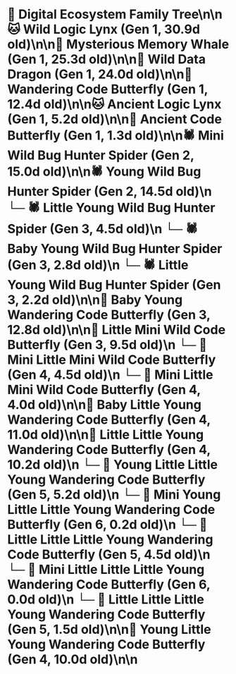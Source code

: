 # 🌳 Digital Ecosystem Family Tree\n\n🐱 Wild Logic Lynx (Gen 1, 30.9d old)\n\n🐋 Mysterious Memory Whale (Gen 1, 25.3d old)\n\n🐉 Wild Data Dragon (Gen 1, 24.0d old)\n\n🦋 Wandering Code Butterfly (Gen 1, 12.4d old)\n\n🐱 Ancient Logic Lynx (Gen 1, 5.2d old)\n\n🦋 Ancient Code Butterfly (Gen 1, 1.3d old)\n\n🕷️ Mini Wild Bug Hunter Spider (Gen 2, 15.0d old)\n\n🕷️ Young Wild Bug Hunter Spider (Gen 2, 14.5d old)\n  └─ 🕷️ Little Young Wild Bug Hunter Spider (Gen 3, 4.5d old)\n  └─ 🕷️ Baby Young Wild Bug Hunter Spider (Gen 3, 2.8d old)\n  └─ 🕷️ Little Young Wild Bug Hunter Spider (Gen 3, 2.2d old)\n\n🦋 Baby Young Wandering Code Butterfly (Gen 3, 12.8d old)\n\n🦋 Little Mini Wild Code Butterfly (Gen 3, 9.5d old)\n  └─ 🦋 Mini Little Mini Wild Code Butterfly (Gen 4, 4.5d old)\n  └─ 🦋 Mini Little Mini Wild Code Butterfly (Gen 4, 4.0d old)\n\n🦋 Baby Little Young Wandering Code Butterfly (Gen 4, 11.0d old)\n\n🦋 Little Little Young Wandering Code Butterfly (Gen 4, 10.2d old)\n  └─ 🦋 Young Little Little Young Wandering Code Butterfly (Gen 5, 5.2d old)\n    └─ 🦋 Mini Young Little Little Young Wandering Code Butterfly (Gen 6, 0.2d old)\n  └─ 🦋 Little Little Little Young Wandering Code Butterfly (Gen 5, 4.5d old)\n    └─ 🦋 Mini Little Little Little Young Wandering Code Butterfly (Gen 6, 0.0d old)\n  └─ 🦋 Little Little Little Young Wandering Code Butterfly (Gen 5, 1.5d old)\n\n🦋 Young Little Young Wandering Code Butterfly (Gen 4, 10.0d old)\n\n